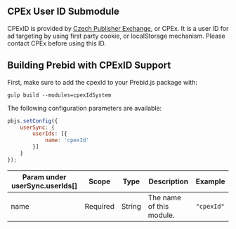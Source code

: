 ## CPEx User ID Submodule

CPExID is provided by [Czech Publisher Exchange](https://www.cpex.cz/), or CPEx. It is a user ID for ad targeting by using first party cookie, or localStorage mechanism. Please contact CPEx before using this ID.

## Building Prebid with CPExID Support

First, make sure to add the cpexId to your Prebid.js package with:

```
gulp build --modules=cpexIdSystem
```

The following configuration parameters are available:

```javascript
pbjs.setConfig({
    userSync: {
        userIds: [{
            name: 'cpexId'
        }]
    }
});
```

| Param under userSync.userIds[] | Scope | Type | Description | Example |
| --- | --- | --- | --- | --- |
| name | Required | String | The name of this module. | `"cpexId"` |
